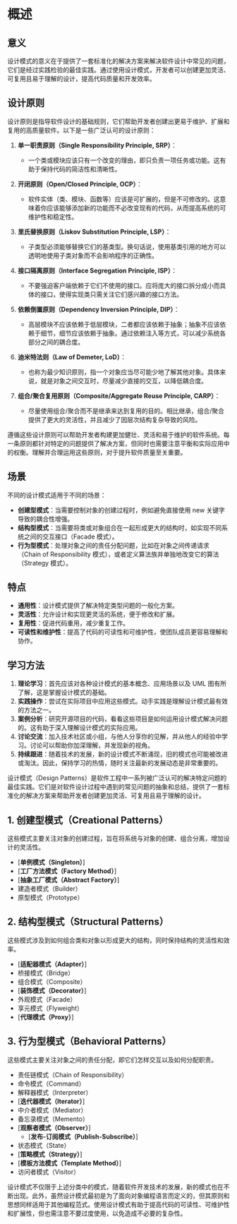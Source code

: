 # 概述

## 意义

设计模式的意义在于提供了一套标准化的解决方案来解决软件设计中常见的问题，它们是经过实践检验的最佳实践。通过使用设计模式，开发者可以创建更加灵活、可复用且易于理解的设计，提高代码质量和开发效率。

## 设计原则

设计原则是指导软件设计的基础规则，它们帮助开发者创建出更易于维护、扩展和复用的高质量软件。以下是一些广泛认可的设计原则：

1. **<err>单一职责原则（Single Responsibility Principle, SRP）</err>**：

   - 一个类或模块应该只有一个改变的理由，即只负责一项任务或功能。这有助于保持代码的简洁性和清晰性。

2. **<err>开闭原则（Open/Closed Principle, OCP）</err>**：

   - 软件实体（类、模块、函数等）应该是可扩展的，但是不可修改的。这意味着你应该能够添加新的功能而不必改变现有的代码，从而提高系统的可维护性和稳定性。

3. **<err>里氏替换原则（Liskov Substitution Principle, LSP）</err>**：

   - 子类型必须能够替换它们的基类型。换句话说，使用基类引用的地方可以透明地使用子类对象而不会影响程序的正确性。

4. **<err>接口隔离原则（Interface Segregation Principle, ISP）</err>**：

   - 不要强迫客户端依赖于它们不使用的接口。应将庞大的接口拆分成小而具体的接口，使得实现类只需关注它们感兴趣的接口方法。

5. **<err>依赖倒置原则（Dependency Inversion Principle, DIP）</err>**：

   - 高层模块不应该依赖于低层模块，二者都应该依赖于抽象；抽象不应该依赖于细节，细节应该依赖于抽象。通过依赖注入等方式，可以减少系统各部分之间的耦合度。

6. **迪米特法则（Law of Demeter, LoD）**：

   - 也称为最少知识原则，指一个对象应当尽可能少地了解其他对象。具体来说，就是对象之间交互时，尽量减少直接的交互，以降低耦合度。

7. **组合/聚合复用原则（Composite/Aggregate Reuse Principle, CARP）**：
   - 尽量使用组合/聚合而不是继承来达到复用的目的。相比继承，组合/聚合提供了更大的灵活性，并且减少了因层次结构复杂导致的风险。

遵循这些设计原则可以帮助开发者构建更加健壮、灵活和易于维护的软件系统。每一条原则都针对特定的问题提供了解决方案，但同时也需要注意平衡和实际应用中的权衡。理解并合理运用这些原则，对于提升软件质量至关重要。

## 场景

不同的设计模式适用于不同的场景：

- **创建型模式**：当需要控制对象的创建过程时，例如避免直接使用 new 关键字导致的耦合性增强。
- **结构型模式**：当需要将类或对象组合在一起形成更大的结构时，如实现不同系统之间的交互接口（Facade 模式）。
- **行为型模式**：处理对象之间的责任分配问题，比如在对象之间传递请求（Chain of Responsibility 模式），或者定义算法族并单独地改变它的算法（Strategy 模式）。

## 特点

- **通用性**：设计模式提供了解决特定类型问题的一般化方案。
- **灵活性**：允许设计和实现更灵活的系统，便于修改和扩展。
- **复用性**：促进代码重用，减少重复工作。
- **可读性和维护性**：提高了代码的可读性和可维护性，使团队成员更容易理解和协作。

## 学习方法

1. **理论学习**：首先应该对各种设计模式的基本概念、应用场景以及 UML 图有所了解，这是掌握设计模式的基础。
2. **实践操作**：尝试在实际项目中应用这些模式。动手实践是理解设计模式最有效的方法之一。
3. **案例分析**：研究开源项目的代码，看看这些项目是如何运用设计模式解决问题的。这有助于深入理解设计模式的实际应用。
4. **讨论交流**：加入技术社区或小组，与他人分享你的见解，并从他人的经验中学习。讨论可以帮助你加深理解，并发现新的视角。
5. **持续跟进**：随着技术的发展，新的设计模式不断涌现，旧的模式也可能被改进或淘汰。因此，保持学习的热情，随时关注最新的发展动态是非常重要的。

设计模式（Design Patterns）是软件工程中一系列被广泛认可的解决特定问题的最佳实践。它们是对软件设计过程中遇到的常见问题的抽象和总结，提供了一套标准化的解决方案来帮助开发者创建更加灵活、可复用且易于理解的设计。

## 1. **创建型模式（Creational Patterns）**

这些模式主要关注对象的创建过程，旨在将系统与对象的创建、组合分离，增加设计的灵活性。

- [**单例模式（Singleton）**]
- [**工厂方法模式（Factory Method）**]
- [**抽象工厂模式（Abstract Factory）**]
- 建造者模式（Builder）
- 原型模式（Prototype）

## 2. **结构型模式（Structural Patterns）**

这些模式涉及到如何组合类和对象以形成更大的结构，同时保持结构的灵活性和效率。

- [**适配器模式（Adapter）**]
- 桥接模式（Bridge）
- 组合模式（Composite）
- [**装饰模式（Decorator）**]
- 外观模式（Facade）
- 享元模式（Flyweight）
- [**代理模式（Proxy）**]

## 3. **行为型模式（Behavioral Patterns）**

这些模式主要关注对象之间的责任分配，即它们怎样交互以及如何分配职责。

- 责任链模式（Chain of Responsibility）
- 命令模式（Command）
- 解释器模式（Interpreter）
- [**迭代器模式（Iterator）**]
- 中介者模式（Mediator）
- 备忘录模式（Memento）
- [**观察者模式（Observer）**]
  - [**发布-订阅模式（Publish-Subscribe）**]
- 状态模式（State）
- [**策略模式（Strategy）**]
- [**模板方法模式（Template Method）**]
- 访问者模式（Visitor）

设计模式不仅限于上述分类中的模式，随着软件开发技术的发展，新的模式也在不断出现。此外，虽然设计模式最初是为了面向对象编程语言而定义的，但其原则和思想同样适用于其他编程范式。使用设计模式有助于提高代码的可读性、可维护性和扩展性，但也需注意不要过度使用，以免造成不必要的复杂性。
